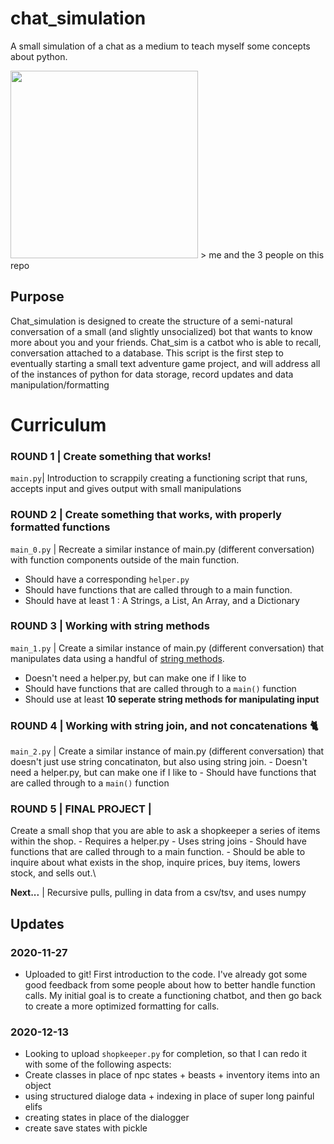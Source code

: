 # chat_simulation

A small simulation of a chat as a medium to teach myself some concepts about python.

<img src="https://user-images.githubusercontent.com/59319132/100489404-01732e80-30e2-11eb-83d7-5dc818ca9b3c.png" width="300" />
> me and the 3 people on this repo



## Purpose
Chat_simulation is designed to create the structure of a semi-natural conversation of a small (and slightly unsocialized) bot that wants to know more about you and your friends. 
Chat_sim is a catbot who is able to recall, conversation attached to a database. 
This script is the first step to eventually starting a small text adventure game project, and will address all of the instances of python for data storage, record updates and 
data manipulation/formatting

# Curriculum
### **ROUND 1** | Create something that works!
`main.py`| Introduction to scrappily creating a functioning script that runs, accepts input and gives output with small manipulations

### **ROUND 2** | Create something that works, with properly formatted functions
`main_0.py` | Recreate a similar instance of main.py (different conversation) with function components outside of the main function.

  - Should have a corresponding `helper.py` 
  - Should have functions that are called through to a main function. 
  - Should have at least 1 : A Strings, a List, An Array, and a Dictionary
      
### **ROUND 3**  | Working with string methods
`main_1.py` | Create a similar instance of main.py (different conversation) that manipulates data using a handful of [string methods](https://www.w3schools.com/python/python_ref_string.asp).

  - Doesn't need a helper.py, but can make one if I like to
  - Should have functions that are called through to a `main()` function
  - Should use at least **10 seperate string methods for manipulating input**
  
### **ROUND 4** | Working with string join, and not concatenations 🐈
`main_2.py` | Create a similar instance of main.py (different conversation) that doesn't just use string concatinaton, but also using string join.
        - Doesn't need a helper.py, but can make one if I like to
        - Should have functions that are called through to a `main()` function
        
 ### **ROUND 5** | FINAL PROJECT |
 Create a small shop that you are able to ask a shopkeeper a series of items within the shop.
        - Requires a helper.py
        - Uses string joins
        - Should have functions that are called through to a main function. 
        - Should be able to inquire about what exists in the shop, inquire prices, buy items, lowers stock, and sells out.\
        
**Next...** | Recursive pulls, pulling in data from a csv/tsv, and uses numpy


## Updates
### 2020-11-27
- Uploaded to git! First introduction to the code. I've already got some good feedback from some people about how to better handle function calls. 
My initial goal is to create a functioning chatbot, and then go back to create a more optimized formatting for calls.


### 2020-12-13
- Looking to upload `shopkeeper.py` for completion, so that I can redo it with some of the following aspects:
- Create classes in place of npc states + beasts + inventory items into an object
- using structured dialoge data + indexing in place of super long painful elifs
- creating states in place of the dialogger
- create save states with pickle
